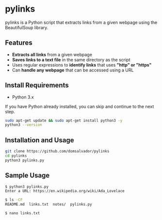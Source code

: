 # pylinks

pylinks is a Python script that extracts links from a given webpage using the BeautifulSoup library.

## Features

- **Extracts all links** from a given webpage
- **Saves links to a text file** in the same directory as the script
- Uses regular expressions to **identify links** that uses **"http" or "https"**
- Can **handle any webpage** that can be accessed using a URL

## Install Requirements

- Python 3.x

If you have Python already installed, you can skip and continue to the next step.

```bash
sudo apt-get update && sudo apt-get install python3 -y
python3 --version
```

## Installation and Usage

```bash
git clone https://github.com/domsalvador/pylinks
cd pylinks
python3 pylinks.py 
```

## Sample Usage

```bash
$ python3 pylinks.py
Enter a URL: https://en.wikipedia.org/wiki/Ada_Lovelace

$ ls -CF
README.md  links.txt  notes/  pylinks.py

$ nano links.txt
```
